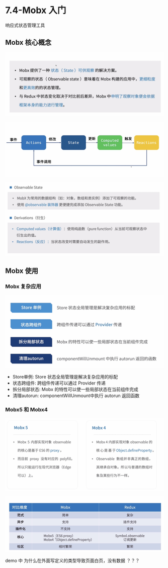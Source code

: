 # 7.4-Mobx 入门

响应式状态管理工具

## Mobx 核心概念

![Mobx 核心概念](./imgs/7/7.4.1.jpg)

![mobx数据流转图](./imgs/7/7.4.2.jpg)

![mobx数据流转图](./imgs/7/7.4.3.jpg)

## Mobx 使用

### Mobx 复杂应用

![mobx数据流转图](./imgs/7/7.4.4.jpg)

* Store单例: Store 状态全局管理是解决复杂应用的标配
* 状态跨组件: 跨组件传递可以通过 Provider 传递
* 拆分局部状态: Mobx 的特性可以使一些局部状态在当前组件完成
* 清理autorun: componentWillUnmount中执行 autorun 返回函数

### Mobx5 和 Mobx4

![Mobx5 和 Mobx4对比](./imgs/7/7.4.5.jpg)

![Mobx5 和 Mobx4对比](./imgs/7/7.4.6.jpg)


demo 中 为什么在外面写定义的类型导致页面白页，没有数据 ？？？